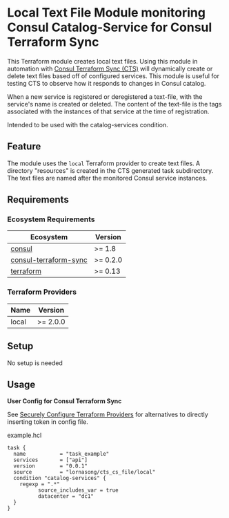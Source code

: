 # Local Text File Module monitoring Consul Catalog-Service for Consul Terraform Sync

This Terraform module creates local text files. Using this module in automation with [Consul Terraform Sync (CTS)](https://www.consul.io/docs/nia) will dynamically create or delete text files based off of configured services. This module is useful for testing CTS to observe how it responds to changes in Consul catalog.

When a new service is registered or deregistered a text-file, with the service's name is created or deleted. The content of the text-file is the tags associated with the instances of that service at the time of registration.

Intended to be used with the catalog-services condition.

## Feature

The module uses the `local` Terraform provider to create text files. A directory "resources" is created in the CTS generated task subdirectory. The text files are named after the monitored Consul service instances.

## Requirements

### Ecosystem Requirements

| Ecosystem | Version |
|-----------|---------|
| [consul](https://www.consul.io/downloads) | >= 1.8 |
| [consul-terraform-sync](https://www.consul.io/docs/nia) | >= 0.2.0 |
| [terraform](https://www.terraform.io) | >= 0.13 |

### Terraform Providers

| Name | Version |
|------|---------|
| local | >= 2.0.0 |

## Setup

No setup is needed

## Usage

**User Config for Consul Terraform Sync**

See [Securely Configure Terraform Providers](https://www.consul.io/docs/nia/configuration#securely-configure-terraform-providers) for alternatives to directly inserting token in config file.

example.hcl
```hcl
task {
  name           = "task_example"
  services       = ["api"]
  version        = "0.0.1"
  source         = "lornasong/cts_cs_file/local"
  condition "catalog-services" {
    regexp = ".*"
		  source_includes_var = true
		  datacenter = "dc1"
  }
}
```
